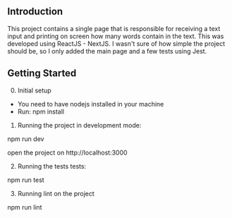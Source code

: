 ## Introduction

This project contains a single page that is responsible for receiving a text input and 
printing on screen how many words contain in the text.
This was developed using ReactJS - NextJS. I wasn't sure of how simple the project should be, so I only added the main page and a few tests using Jest.

## Getting Started

0. Initial setup
- You need to have nodejs installed in your machine
- Run: 
     npm install

1. Running the project in development mode:

 npm run dev

 open the project on http://localhost:3000

2. Running the tests tests:

 npm run test

3. Running lint on the project

 npm run lint
